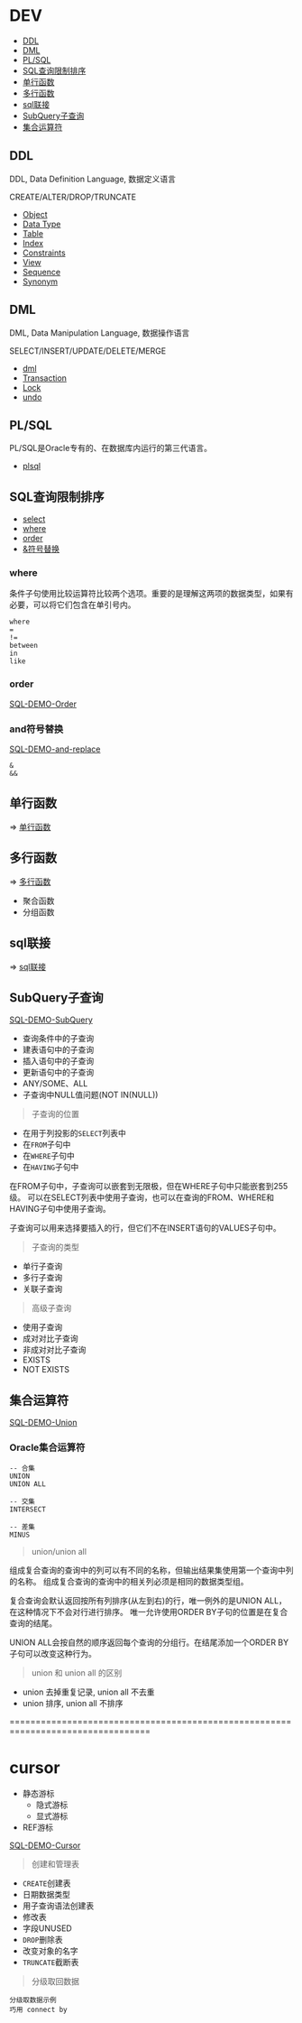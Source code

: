 # DEV

- [DDL](#ddl)
- [DML](#dml)
- [PL/SQL](#pl/sql)
- [SQL查询限制排序](#sql查询限制排序)
- [单行函数](#单行函数)
- [多行函数](#多行函数)
- [sql联接](#sql联接)
- [SubQuery子查询](#subquery子查询)
- [集合运算符](#集合运算符)


## DDL

DDL, Data Definition Language, 数据定义语言

CREATE/ALTER/DROP/TRUNCATE

- [Object](ddl/Object.md)
- [Data Type](ddl/DataType.md)
- [Table](ddl/Table.md)
- [Index](ddl/Index.md)
- [Constraints](ddl/Constraints.md)
- [View](ddl/View.md)
- [Sequence](ddl/Sequence.md)
- [Synonym](ddl/Synonym.md)


## DML

DML, Data Manipulation Language, 数据操作语言

SELECT/INSERT/UPDATE/DELETE/MERGE

- [dml](dml/dml.md)
- [Transaction](dml/Transaction.md)
- [Lock](dml/Lock.md)
- [undo](dml/undo.md)


## PL/SQL

PL/SQL是Oracle专有的、在数据库内运行的第三代语言。

- [plsql](plsql/plsql.md)


## SQL查询限制排序

- [select](sql_select/select.md)
- [where](#where)
- [order](#order)
- [&符号替换](#and符号替换)

### where

条件子句使用比较运算符比较两个选项。重要的是理解这两项的数据类型，如果有必要，可以将它们包含在单引号内。

```oracle
where
=
!=
between
in
like
```

### order

[SQL-DEMO-Order](../sql_demo/dev/sql_select/order.sql)


### and符号替换

[SQL-DEMO-and-replace](../sql_demo/dev/sql_select/and-replace.sql)

```oracle
&
&&
```

## 单行函数

=> [单行函数](function/Function.md)

## 多行函数

=> [多行函数](function/Function_multi.md)

- 聚合函数
- 分组函数


## sql联接

=> [sql联接](join/join.md)


## SubQuery子查询

[SQL-DEMO-SubQuery](../sql_demo/dev/sql_select/sub_select.sql)

- 查询条件中的子查询
- 建表语句中的子查询
- 插入语句中的子查询
- 更新语句中的子查询
- ANY/SOME、ALL
- 子查询中NULL值问题(NOT IN(NULL))

> 子查询的位置

- 在用于列投影的`SELECT`列表中
- 在`FROM`子句中
- 在`WHERE`子句中
- 在`HAVING`子句中

在FROM子句中，子查询可以嵌套到无限极，但在WHERE子句中只能嵌套到255级。
可以在SELECT列表中使用子查询，也可以在查询的FROM、WHERE和HAVING子句中使用子查询。

子查询可以用来选择要插入的行，但它们不在INSERT语句的VALUES子句中。

> 子查询的类型

- 单行子查询
- 多行子查询
- 关联子查询

> 高级子查询

- 使用子查询
- 成对对比子查询
- 非成对对比子查询
- EXISTS
- NOT EXISTS


## 集合运算符

[SQL-DEMO-Union](../sql_demo/dev/union/union.sql)

### Oracle集合运算符

```oracle
-- 合集
UNION
UNION ALL

-- 交集
INTERSECT

-- 差集
MINUS
```

> union/union all

组成复合查询的查询中的列可以有不同的名称，但输出结果集使用第一个查询中列的名称。
组成复合查询的查询中的相关列必须是相同的数据类型组。

复合查询会默认返回按所有列排序(从左到右)的行，唯一例外的是UNION ALL，在这种情况下不会对行进行排序。
唯一允许使用ORDER BY子句的位置是在复合查询的结尾。

UNION ALL会按自然的顺序返回每个查询的分组行。在结尾添加一个ORDER BY子句可以改变这种行为。

> union 和 union all 的区别

- union 去掉重复记录, union all 不去重
- union 排序, union all 不排序




=================================================================================



# cursor

- 静态游标
  - 隐式游标
  - 显式游标
- REF游标

[SQL-DEMO-Cursor](../sql_demo/dev/cursor.sql)


> 创建和管理表


- `CREATE`创建表
- 日期数据类型
- 用子查询语法创建表
- 修改表
- 字段UNUSED
- `DROP`删除表
- 改变对象的名字
- `TRUNCATE`截断表



> 分级取回数据

```oracle
分级取数据示例
巧用 connect by
```
